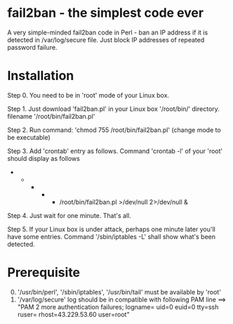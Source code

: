 # fail2ban - the simplest code ever
A very simple-minded fail2ban code in Perl - ban an IP address if it is detected in /var/log/secure file.
Just block IP addresses of repeated password failure.

# Installation

Step 0. You need to be in 'root' mode of your Linux box.

Step 1. Just download 'fail2ban.pl' in your Linux box '/root/bin/' directory.
    filename '/root/bin/fail2ban.pl'

Step 2. Run command: 'chmod 755 /root/bin/fail2ban.pl' (change mode to be executable)

Step 3. Add 'crontab' entry as follows. Command 'crontab -l' of your 'root' should display as follows
* * * * * /root/bin/fail2ban.pl >/dev/null 2>/dev/null &

Step 4. Just wait for one minute. That's all.

Step 5. If your Linux box is under attack, perhaps one minute later you'll have some entries.
    Command '/sbin/iptables -L' shall show what's been detected.

# Prerequisite

0. '/usr/bin/perl', '/sbin/iptables', '/usr/bin/tail' must be available by 'root'
1. '/var/log/secure' log should be in compatible with following PAM line ==> 
   "PAM 2 more authentication failures; logname= uid=0 euid=0 tty=ssh ruser= rhost=43.229.53.60  user=root"
